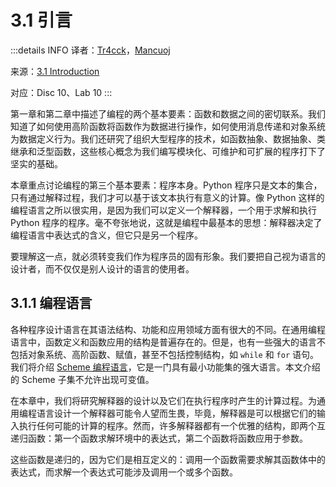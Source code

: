 # 3.1 引言

:::details INFO
译者：[Tr4cck](https://github.com/Tr4cck)，[Mancuoj](https://github.com/mancuoj)

来源：[3.1 Introduction](http://www.composingprograms.com/pages/31-introduction.html)

对应：Disc 10、Lab 10
:::

第一章和第二章中描述了编程的两个基本要素：函数和数据之间的密切联系。我们知道了如何使用高阶函数将函数作为数据进行操作，如何使用消息传递和对象系统为数据定义行为。我们还研究了组织大型程序的技术，如函数抽象、数据抽象、类继承和泛型函数，这些核心概念为我们编写模块化、可维护和可扩展的程序打下了坚实的基础。

本章重点讨论编程的第三个基本要素：程序本身。Python 程序只是文本的集合，只有通过解释过程，我们才可以基于该文本执行有意义的计算。像 Python 这样的编程语言之所以很实用，是因为我们可以定义一个解释器，一个用于求解和执行 Python 程序的程序。毫不夸张地说，这就是编程中最基本的思想：解释器决定了编程语言中表达式的含义，但它只是另一个程序。

要理解这一点，就必须转变我们作为程序员的固有形象。我们要把自己视为语言的设计者，而不仅仅是别人设计的语言的使用者。

## 3.1.1 编程语言

各种程序设计语言在其语法结构、功能和应用领域方面有很大的不同。在通用编程语言中，函数定义和函数应用的结构是普遍存在的。但是，也有一些强大的语言不包括对象系统、高阶函数、赋值，甚至不包括控制结构，如 `while` 和 `for` 语句。我们将介绍 [Scheme 编程语言](<https://en.wikipedia.org/wiki/Scheme_(programming_language)>)，它是一门具有最小功能集的强大语言。本文介绍的 Scheme 子集不允许出现可变值。

在本章中，我们将研究解释器的设计以及它们在执行程序时产生的计算过程。为通用编程语言设计一个解释器可能令人望而生畏，毕竟，解释器是可以根据它们的输入执行任何可能的计算的程序。然而，许多解释器都有一个优雅的结构，即两个互递归函数：第一个函数求解环境中的表达式，第二个函数将函数应用于参数。

这些函数是递归的，因为它们是相互定义的：调用一个函数需要求解其函数体中的表达式，而求解一个表达式可能涉及调用一个或多个函数。
